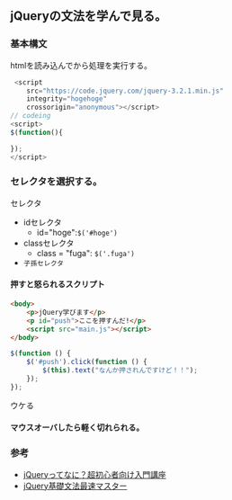 ## jQueryの文法を学んで見る。

### 基本構文

htmlを読み込んでから処理を実行する。

```js
 <script
    src="https://code.jquery.com/jquery-3.2.1.min.js"
    integrity="hogehoge"
    crossorigin="anonymous"></script>
// codeing
<script>
$(function(){

});
</script>
```

### セレクタを選択する。

セレクタ

- idセレクタ
  - id="hoge":`$('#hoge')`
- classセレクタ 
  - class = "fuga": `$('.fuga')`
- `子孫セレクタ`

#### 押すと怒られるスクリプト

```html
<body>
    <p>jQuery学びます</p>
    <p id="push">ここを押すんだ!</p>
    <script src="main.js"></script>
</body>
```

```js
$(function () {
    $('#push').click(function () { 
        $(this).text("なんか押されんですけど！！");
    });
});
```

ウケる

#### マウスオーバしたら軽く切れられる。





### 参考

- [jQueryってなに？超初心者向け入門講座](https://webkikaku.co.jp/blog/webdesign/jquery_start/)
- [jQuery基礎文法最速マスター](http://blog.webcreativepark.net/2010/02/02-111519.html)